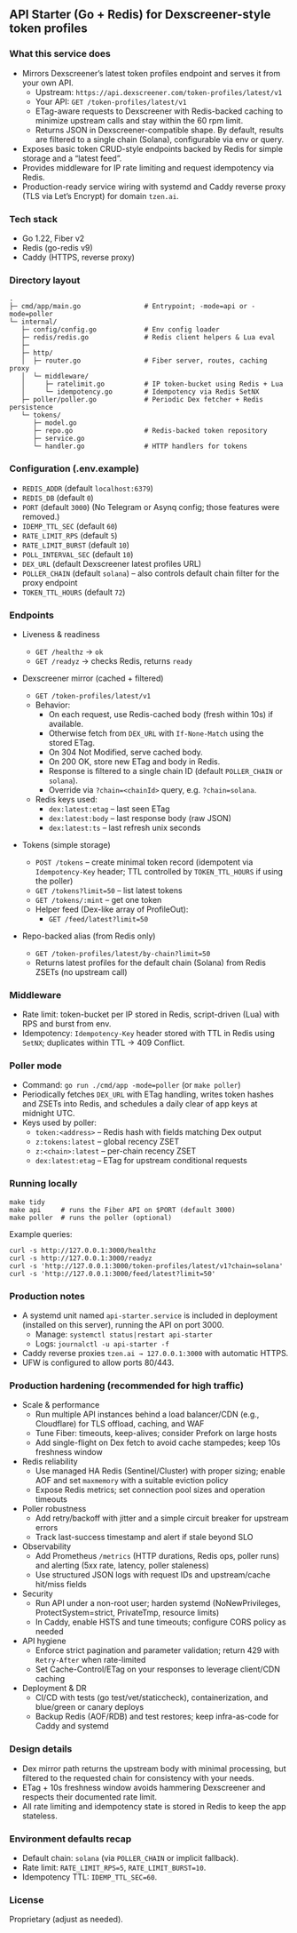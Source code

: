 ## API Starter (Go + Redis) for Dexscreener-style token profiles

### What this service does
- Mirrors Dexscreener’s latest token profiles endpoint and serves it from your own API.
  - Upstream: `https://api.dexscreener.com/token-profiles/latest/v1`
  - Your API: `GET /token-profiles/latest/v1`
  - ETag-aware requests to Dexscreener with Redis-backed caching to minimize upstream calls and stay within the 60 rpm limit.
  - Returns JSON in Dexscreener-compatible shape. By default, results are filtered to a single chain (Solana), configurable via env or query.
- Exposes basic token CRUD-style endpoints backed by Redis for simple storage and a “latest feed”.
- Provides middleware for IP rate limiting and request idempotency via Redis.
- Production-ready service wiring with systemd and Caddy reverse proxy (TLS via Let’s Encrypt) for domain `tzen.ai`.

### Tech stack
- Go 1.22, Fiber v2
- Redis (go-redis v9)
- Caddy (HTTPS, reverse proxy)

### Directory layout
```
.
├─ cmd/app/main.go                # Entrypoint; -mode=api or -mode=poller
└─ internal/
   ├─ config/config.go            # Env config loader
   ├─ redis/redis.go              # Redis client helpers & Lua eval
   ├─                            
   ├─ http/
   │  ├─ router.go                # Fiber server, routes, caching proxy
   │  └─ middleware/
   │     ├─ ratelimit.go          # IP token-bucket using Redis + Lua
   │     └─ idempotency.go        # Idempotency via Redis SetNX
   ├─ poller/poller.go            # Periodic Dex fetcher + Redis persistence
   └─ tokens/
      ├─ model.go
      ├─ repo.go                  # Redis-backed token repository
      ├─ service.go
      └─ handler.go               # HTTP handlers for tokens
```

### Configuration (.env.example)
- `REDIS_ADDR` (default `localhost:6379`)
- `REDIS_DB` (default `0`)
- `PORT` (default `3000`)
  (No Telegram or Asynq config; those features were removed.)
- `IDEMP_TTL_SEC` (default `60`)
- `RATE_LIMIT_RPS` (default `5`)
- `RATE_LIMIT_BURST` (default `10`)
- `POLL_INTERVAL_SEC` (default `10`)
- `DEX_URL` (default Dexscreener latest profiles URL)
- `POLLER_CHAIN` (default `solana`) – also controls default chain filter for the proxy endpoint
- `TOKEN_TTL_HOURS` (default `72`)


### Endpoints
- Liveness & readiness
  - `GET /healthz` → `ok`
  - `GET /readyz` → checks Redis, returns `ready`

- Dexscreener mirror (cached + filtered)
  - `GET /token-profiles/latest/v1`
  - Behavior:
    - On each request, use Redis-cached body (fresh within 10s) if available.
    - Otherwise fetch from `DEX_URL` with `If-None-Match` using the stored ETag.
    - On 304 Not Modified, serve cached body.
    - On 200 OK, store new ETag and body in Redis.
    - Response is filtered to a single chain ID (default `POLLER_CHAIN` or `solana`).
    - Override via `?chain=<chainId>` query, e.g. `?chain=solana`.
  - Redis keys used:
    - `dex:latest:etag` – last seen ETag
    - `dex:latest:body` – last response body (raw JSON)
    - `dex:latest:ts` – last refresh unix seconds

- Tokens (simple storage)
  - `POST /tokens` – create minimal token record (idempotent via `Idempotency-Key` header; TTL controlled by `TOKEN_TTL_HOURS` if using the poller)
  - `GET /tokens?limit=50` – list latest tokens
  - `GET /tokens/:mint` – get one token
  - Helper feed (Dex-like array of ProfileOut):
    - `GET /feed/latest?limit=50`

- Repo-backed alias (from Redis only)
  - `GET /token-profiles/latest/by-chain?limit=50`
  - Returns latest profiles for the default chain (Solana) from Redis ZSETs (no upstream call)



### Middleware
- Rate limit: token-bucket per IP stored in Redis, script-driven (Lua) with RPS and burst from env.
- Idempotency: `Idempotency-Key` header stored with TTL in Redis using `SetNX`; duplicates within TTL → 409 Conflict.

### Poller mode
- Command: `go run ./cmd/app -mode=poller` (or `make poller`)
- Periodically fetches `DEX_URL` with ETag handling, writes token hashes and ZSETs into Redis, and schedules a daily clear of app keys at midnight UTC.
- Keys used by poller:
  - `token:<address>` – Redis hash with fields matching Dex output
  - `z:tokens:latest` – global recency ZSET
  - `z:<chain>:latest` – per-chain recency ZSET
  - `dex:latest:etag` – ETag for upstream conditional requests

### Running locally
```
make tidy
make api     # runs the Fiber API on $PORT (default 3000)
make poller  # runs the poller (optional)
```

Example queries:
```
curl -s http://127.0.0.1:3000/healthz
curl -s http://127.0.0.1:3000/readyz
curl -s 'http://127.0.0.1:3000/token-profiles/latest/v1?chain=solana'
curl -s 'http://127.0.0.1:3000/feed/latest?limit=50'
```

### Production notes
- A systemd unit named `api-starter.service` is included in deployment (installed on this server), running the API on port 3000.
  - Manage: `systemctl status|restart api-starter`
  - Logs: `journalctl -u api-starter -f`
- Caddy reverse proxies `tzen.ai → 127.0.0.1:3000` with automatic HTTPS.
- UFW is configured to allow ports 80/443.

### Production hardening (recommended for high traffic)
- Scale & performance
  - Run multiple API instances behind a load balancer/CDN (e.g., Cloudflare) for TLS offload, caching, and WAF
  - Tune Fiber: timeouts, keep-alives; consider Prefork on large hosts
  - Add single-flight on Dex fetch to avoid cache stampedes; keep 10s freshness window
- Redis reliability
  - Use managed HA Redis (Sentinel/Cluster) with proper sizing; enable AOF and set `maxmemory` with a suitable eviction policy
  - Expose Redis metrics; set connection pool sizes and operation timeouts
- Poller robustness
  - Add retry/backoff with jitter and a simple circuit breaker for upstream errors
  - Track last-success timestamp and alert if stale beyond SLO
- Observability
  - Add Prometheus `/metrics` (HTTP durations, Redis ops, poller runs) and alerting (5xx rate, latency, poller staleness)
  - Use structured JSON logs with request IDs and upstream/cache hit/miss fields
- Security
  - Run API under a non-root user; harden systemd (NoNewPrivileges, ProtectSystem=strict, PrivateTmp, resource limits)
  - In Caddy, enable HSTS and tune timeouts; configure CORS policy as needed
- API hygiene
  - Enforce strict pagination and parameter validation; return 429 with `Retry-After` when rate-limited
  - Set Cache-Control/ETag on your responses to leverage client/CDN caching
- Deployment & DR
  - CI/CD with tests (go test/vet/staticcheck), containerization, and blue/green or canary deploys
  - Backup Redis (AOF/RDB) and test restores; keep infra-as-code for Caddy and systemd

### Design details
- Dex mirror path returns the upstream body with minimal processing, but filtered to the requested chain for consistency with your needs.
- ETag + 10s freshness window avoids hammering Dexscreener and respects their documented rate limit.
- All rate limiting and idempotency state is stored in Redis to keep the app stateless.

### Environment defaults recap
- Default chain: `solana` (via `POLLER_CHAIN` or implicit fallback).
- Rate limit: `RATE_LIMIT_RPS=5`, `RATE_LIMIT_BURST=10`.
- Idempotency TTL: `IDEMP_TTL_SEC=60`.

### License
Proprietary (adjust as needed).


